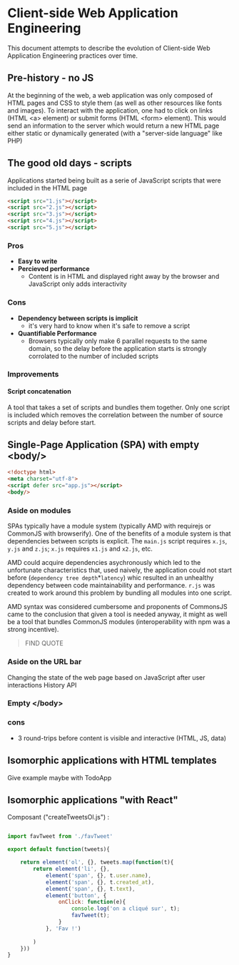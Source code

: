 # Client-side Web Application Engineering

This document attempts to describe the evolution of Client-side Web Application Engineering practices over time.


## Pre-history - no JS

At the beginning of the web, a web application was only composed of HTML pages and CSS to style them (as well as other resources like fonts and images). To interact with the application, one had to click on links (HTML &lt;a> element) or submit forms (HTML &lt;form> element). This would send an information to the server which would return a new HTML page either static or dynamically generated (with a "server-side language" like PHP)


## The good old days - scripts

Applications started being built as a serie of JavaScript scripts that were included in the HTML page

````html
<script src="1.js"></script>
<script src="2.js"></script>
<script src="3.js"></script>
<script src="4.js"></script>
<script src="5.js"></script>
````

### Pros

* **Easy to write**
* **Percieved performance**
    * Content is in HTML and displayed right away by the browser and JavaScript only adds interactivity

### Cons

* **Dependency between scripts is implicit**
    * it's very hard to know when it's safe to remove a script
* **Quantifiable Performance**
    * Browsers typically only make 6 parallel requests to the same domain, so the delay before the application starts is strongly corrolated to the number of included scripts

### Improvements

#### Script concatenation

A tool that takes a set of scripts and bundles them together. Only one script is included which removes the correlation between the number of source scripts and delay before start.


## Single-Page Application (SPA) with empty &lt;body/>

````html
<!doctype html>
<meta charset="utf-8">
<script defer src="app.js"></script>
<body/>
````


### Aside on modules 

SPAs typically have a module system (typically AMD with requirejs or CommonJS with browserify). One of the benefits of a module system is that dependencies between scripts is explicit. The `main.js` script requires `x.js`, `y.js` and `z.js`; `x.js` requires `x1.js` and `x2.js`, etc.

AMD could acquire dependencies asychronously which led to the unfortunate characteristics that, used naively, the application could not start before (`dependency tree depth`*`latency`) whic resulted in an unhealthy dependency between code maintainability and performance. `r.js` was created to work around this problem by bundling all modules into one script.

AMD syntax was considered cumbersome and proponents of CommonsJS came to the conclusion that given a tool is needed anyway, it might as well be a tool that bundles CommonJS modules (interoperability with npm was a strong incentive).

> FIND QUOTE


### Aside on the URL bar 

Changing the state of the web page based on JavaScript after user interactions
History API


### Empty &lt;/body>


### cons

* 3 round-trips before content is visible and interactive (HTML, JS, data)


## Isomorphic applications with HTML templates

Give example maybe with TodoApp


## Isomorphic applications "with React"

Composant ("createTweetsOl.js") :

```js

import favTweet from './favTweet'

export default function(tweets){

    return element('ol', {}, tweets.map(function(t){
        return element('li', {},
            element('span', {}, t.user.name),
            element('span', {}, t.created_at),
            element('span', {}, t.text),
            element('button', {
                onClick: function(e){
                    console.log('on a cliqué sur', t);
                    favTweet(t);
                }
            }, 'Fav !')
            
        )
    }))
}

```





